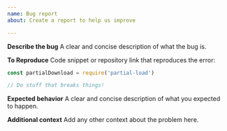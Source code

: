 ```yaml
---
name: Bug report
about: Create a report to help us improve

---
```


**Describe the bug**
A clear and concise description of what the bug is.

**To Reproduce**
Code snippet or repository link that reproduces the error:

```js
const partialDownload = require('partial-load')

// Do stuff that breaks things!
```

**Expected behavior**
A clear and concise description of what you expected to happen.

**Additional context**
Add any other context about the problem here.
